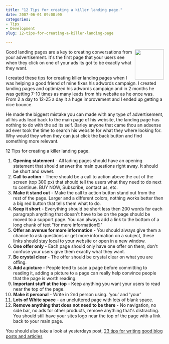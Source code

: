 ```yaml
---
title: "12 Tips for creating a killer landing page."
date: 2007-06-01 09:00:00
categories:
- Tips
- Development
slug: 12-tips-for-creating-a-killer-landing-page

---
```


<img src="/public/uploads/2007/05/writting.jpg" align="right" height="96" width="92" />Good landing pages are a key to creating conversations from your advertisement. It's the first page that your users see when they click on one of your ads its got to be exactly what they want.

I created these tips for creating killer landing pages when I was helping a good friend of mine fixes his adwords campaign. I created landing pages and optimized his adwords campaign and in 2 months he was getting 7-10 times as many leads from his website as he once was. From 2 a day to 12-25 a day it a huge improvement and I ended up getting a nice bounce.

He made the biggest mistake you can made with any type of advertisement, all his ads lead back to the main page of his website, the landing page has nothing to do with the ad its self. Barley anyone that came thou an adsense ad ever took the time to search his website for what they where looking for. Why would they when they can just click the back button and find something more relevant.

12 Tips for creating a killer landing page.
<ol>
	<li><strong> Opening statement</strong> - All lading pages should have an opening statement that should answer the main questions right away. It should be short and sweet.</li>
	<li><strong> Call to action</strong> - There should be a call to action above the cut of the screen (top 300 px) that should tell the users what they need to do next to continue. BUY NOW, Subscribe, contact us, etc.</li>
	<li><strong> Make it stand out</strong> - Make the call to action button stand out from the rest of the page. Larger and a different colors, nothing works better then a big red button that tells them what to do.</li>
	<li><strong> Keep it short</strong> - Everything should be short less then 200 words for each paragraph anything that doesn't have to be on the page should be moved to a support page. You can always add a link to the bottom of a long chunk of text "for more information€¦"</li>
	<li><strong> Offer an avenue for more information</strong> - You should always give them a chance to ask questions or get more information on a subject, these links should stay local to your website or open in a new window.</li>
	<li><strong> One offer only</strong> - Each page should only have one offer on them, don't confuse your users give them exactly what they want.</li>
	<li><strong> Be crystal clear</strong> - The offer should be crystal clear on what you are offing.</li>
	<li><strong> Add a picture</strong> - People tend to scan a page before committing to reading it, adding a picture to a page can really help convince people that the page is worth reading.</li>
	<li><strong> Important stuff at the top</strong> - Keep anything you want your users to read near the top of the page.</li>
	<li><strong> Make it personal</strong> - Write in 2nd person using.  'you' and 'your'</li>
	<li><strong> Lots of White space</strong> - an uncluttered page with lots of blank space.</li>
	<li><strong> Remove anything that does not need to be there</strong> - No navigation, no side bar, no ads for other products, remove anything that's distracting. You should still have your sites logo near the top of the page with a link back to your main page.</li>
</ol>
You should also take a look at yesterdays post, <a href="/23-tips-for-writing-good-blog-posts-and-articles/">23 tips for writing good blog posts and articles</a>
